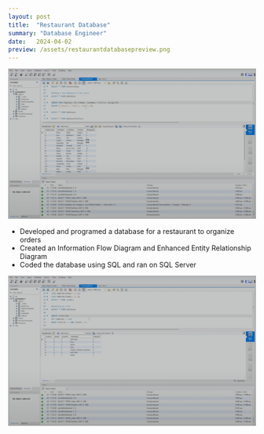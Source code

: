 ```yaml
---
layout: post
title:  "Restaurant Database"
summary: "Database Engineer"
date:   2024-04-02
preview: /assets/restaurantdatabasepreview.png
---
```


![Picture 1](/assets/restaurantdatabase1.png)

- Developed and programed a database for a restaurant to organize orders
- Created an Information Flow Diagram and Enhanced Entity Relationship Diagram
- Coded the database using SQL and ran on SQL Server

![Picture 2](/assets/restaurantdatabase2.png)

